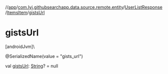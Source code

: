 //[app](../../../../index.md)/[com.lyj.githubsearchapp.data.source.remote.entity](../../index.md)/[UserListResponse](../index.md)/[ItemsItem](index.md)/[gistsUrl](gists-url.md)

# gistsUrl

[androidJvm]\

@SerializedName(value = "gists_url")

val [gistsUrl](gists-url.md): [String](https://kotlinlang.org/api/latest/jvm/stdlib/kotlin/-string/index.html)? = null
